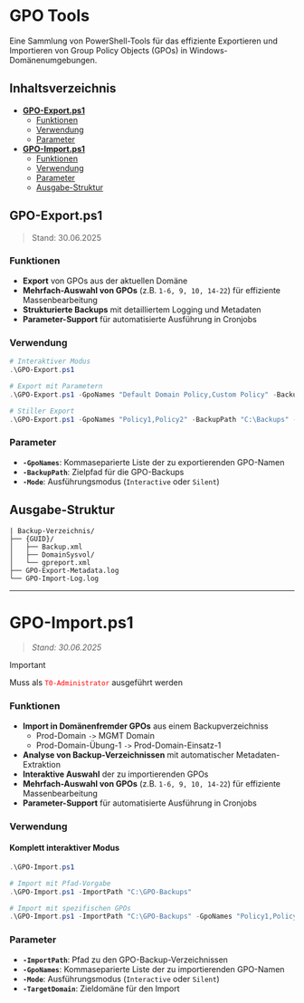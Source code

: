 # GPO Tools

Eine Sammlung von PowerShell-Tools für das effiziente Exportieren und Importieren von Group Policy Objects (GPOs) in Windows-Domänenumgebungen.


## Inhaltsverzeichnis

- **[GPO-Export.ps1](#gpo-exportps1)**
  - [Funktionen](#funktionen)
  - [Verwendung](#verwendung)
  - [Parameter](#parameter)
- **[GPO-Import.ps1](#gpo-importps1)**
  - [Funktionen](#funktionen-1)
  - [Verwendung](#verwendung-1)
  - [Parameter](#parameter-1)
  - [Ausgabe-Struktur](#ausgabe-struktur)

 ## GPO-Export.ps1
> Stand: 30.06.2025

### Funktionen
- **Export** von GPOs aus der aktuellen Domäne
- **Mehrfach-Auswahl von GPOs** (z.B. `1-6, 9, 10, 14-22`) für effiziente Massenbearbeitung
- **Strukturierte Backups** mit detailliertem Logging und Metadaten
- **Parameter-Support** für automatisierte Ausführung in Cronjobs 

### Verwendung
``` Powershell 
# Interaktiver Modus
.\GPO-Export.ps1

# Export mit Parametern
.\GPO-Export.ps1 -GpoNames "Default Domain Policy,Custom Policy" -BackupPath "C:\GPO-Backups"

# Stiller Export
.\GPO-Export.ps1 -GpoNames "Policy1,Policy2" -BackupPath "C:\Backups" -Mode Silent
```

### Parameter
- **`-GpoNames`**: Kommaseparierte Liste der zu exportierenden GPO-Namen
- **`-BackupPath`**: Zielpfad für die GPO-Backups
- **`-Mode`**: Ausführungsmodus (`Interactive` oder `Silent`)

## Ausgabe-Struktur

``` 
| Backup-Verzeichnis/
├── {GUID}/
│   ├── Backup.xml
│   ├── DomainSysvol/
│   └── gpreport.xml
├── GPO-Export-Metadata.log
└── GPO-Import-Log.log
```

--- 

# GPO-Import.ps1
> _Stand: 30.06.2025_


> [!IMPORTANT] 
> Muss als <code style="color : red">T0-Administrator</code> ausgeführt werden

### Funktionen
- **Import in Domänenfremder GPOs** aus einem Backupverzeichniss 
  - Prod-Domain `->` MGMT Domain 
  - Prod-Domain-Übung-1 `->` Prod-Domain-Einsatz-1
- **Analyse von Backup-Verzeichnissen** mit automatischer Metadaten-Extraktion
- **Interaktive Auswahl** der zu importierenden GPOs
- **Mehrfach-Auswahl von GPOs** (z.B. `1-6, 9, 10, 14-22`) für effiziente Massenbearbeitung
- **Parameter-Support** für automatisierte Ausführung in Cronjobs 

### Verwendung

#### Komplett interaktiver Modus
```powershell
.\GPO-Import.ps1

# Import mit Pfad-Vorgabe
.\GPO-Import.ps1 -ImportPath "C:\GPO-Backups"

# Import mit spezifischen GPOs
.\GPO-Import.ps1 -ImportPath "C:\GPO-Backups" -GpoNames "Policy1,Policy2" -TargetDomain "domain.local"
```

### Parameter
- **`-ImportPath`**: Pfad zu den GPO-Backup-Verzeichnissen
- **`-GpoNames`**: Kommaseparierte Liste der zu importierenden GPO-Namen
- **`-Mode`**: Ausführungsmodus (`Interactive` oder `Silent`)
- **`-TargetDomain`**: Zieldomäne für den Import